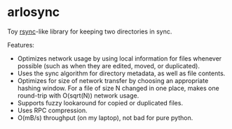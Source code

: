 arlosync
========

Toy [rsync](https://rsync.samba.org/~tridge/phd_thesis.pdf)-like library for keeping two directories in sync.

Features:

-	Optimizes network usage by using local information for files whenever possible (such as when they are edited, moved, or duplicated).
-	Uses the sync algorithm for directory metadata, as well as file contents.
-	Optimizes for size of network transfer by choosing an appropriate hashing window. For a file of size N changed in one place, makes one round-trip with O(sqrt(N)) network usage.
-	Supports fuzzy lookaround for copied or duplicated files.
-	Uses RPC compression.
-	O(mB/s) throughput (on my laptop), not bad for pure python.
